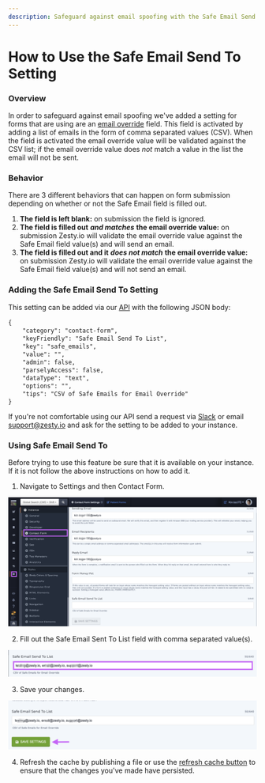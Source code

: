 ```yaml
---
description: Safeguard against email spoofing with the Safe Email Send To setting.
---
```


# How to Use the Safe Email Send To Setting

### Overview

In order to safeguard against email spoofing we've added a setting for forms that are using are an [email override](https://zesty.org/guides/how-to-create-a-lead-form#email-override-setting-a-specific-form-to-notify-a-different-email-than-the-one-in-settings) field. This field is activated by adding a list of emails in the form of comma separated values \(CSV\). When the field is activated the email override value will be validated against the CSV list; if the email override value does _not_ match a value in the list the email will not be sent.

### Behavior

There are 3 different behaviors that can happen on form submission depending on whether or not the Safe Email field is filled out. 

1. **The field is left blank:** on submission the field is ignored.
2. **The field is filled out** _**and matches**_ **the email override value:**  on submission Zesty.io will validate the email override value against the Safe Email field value\(s\) and will send an email.
3. **The field is filled out and it** _**does not match**_ **the email override value:** on submission Zesty.io will validate the email override value against the Safe Email field value\(s\) and will not send an email.

### Adding the Safe Email Send To Setting

This setting can be added via our [API](https://instances-api.zesty.org/#56267a59-88a5-40b0-bd1c-a23de605a6e4) with the following JSON body:

```text
{
    "category": "contact-form",
    "keyFriendly": "Safe Email Send To List",
    "key": "safe_emails",
    "value": "",
    "admin": false,
    "parselyAccess": false,
    "dataType": "text",
    "options": "",
    "tips": "CSV of Safe Emails for Email Override"
}
```

If you're not comfortable using our API send a request via [Slack](http://chat.zesty.io/) or email support@zesty.io and ask for the setting to be added to your instance.

### Using Safe Email Send To

Before trying to use this feature be sure that it is available on your instance. If it is not follow the above instructions on how to add it.

1. Navigate to Settings and then Contact Form. 

![](../.gitbook/assets/01-navigate-to-settings.png)

2. Fill out the Safe Email Sent To List field with comma separated value\(s\).

![](../.gitbook/assets/02-enter-emails.png)

3. Save your changes.

![](../.gitbook/assets/03-save.png)

4. Refresh the cache by publishing a file or use the [refresh cache button](https://zesty.org/guides/refreshing-the-cache) to ensure that the changes you've made have persisted.

